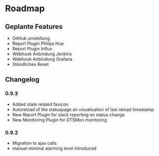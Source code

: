 # Roadmap
## Geplante Features
* GitHub umstellung
* Report Plugin Philips Hue
* Report Plugin Influx 
* Webhook Anbindung Jenkins
* Webhook Anbindung Grafana
* Stündliches Reset


## Changelog
### 0.9.3
* Added state related favicon
* Autoreload of the statuspage an visualisation of last reload timestamp
* New Report Plugin for slack reporting on status change
* New Monitoring Plugin for DTSMon monitoring

### 0.9.2
* Migration to ajax calls
* manuel minimal alarming level introduced